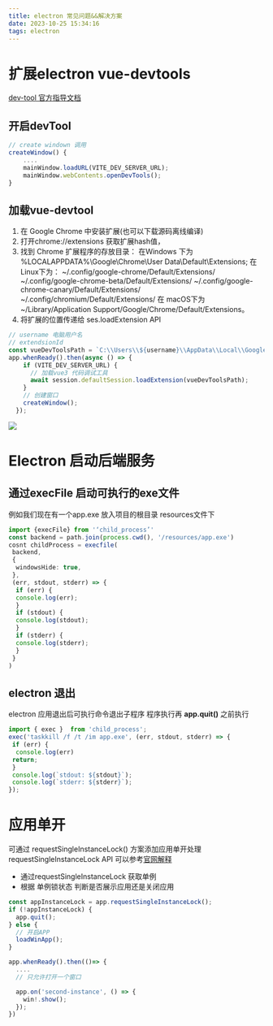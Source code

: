 ```yaml
---
title: electron 常见问题&&解决方案
date: 2023-10-25 15:34:16
tags: electron
---
```


# 扩展electron vue-devtools
[dev-tool 官方指导文档](https://www.electronjs.org/zh/docs/latest/tutorial/devtools-extension)
## 开启devTool
```ts
// create windown 调用
createWindow() {
    ....
    mainWindow.loadURL(VITE_DEV_SERVER_URL);
    mainWindow.webContents.openDevTools();
}

```
## 加载vue-devtool
1. 在 Google Chrome 中安装扩展(也可以下载源码离线编译)
2.  打开chrome://extensions 获取扩展hash值，
3.  找到 Chrome 扩展程序的存放目录：
    在Ｗindows 下为 %LOCALAPPDATA%\Google\Chrome\User Data\Default\Extensions;
    在 Linux下为：
    ~/.config/google-chrome/Default/Extensions/
    ~/.config/google-chrome-beta/Default/Extensions/
    ~/.config/google-chrome-canary/Default/Extensions/
    ~/.config/chromium/Default/Extensions/
    在 macOS下为~/Library/Application Support/Google/Chrome/Default/Extensions。
4. 将扩展的位置传递给 ses.loadExtension API
```ts
// username 电脑用户名
// extendsionId 
const vueDevToolsPath = `C:\\Users\\${username}\\AppData\\Local\\Google\\Chrome\\User Data\\Default\\Extensions\\${extendsionId}\\${extendsionVersion}`
app.whenReady().then(async () => {
    if (VITE_DEV_SERVER_URL) {
      // 加载vue3 代码调试工具
      await session.defaultSession.loadExtension(vueDevToolsPath);
    }
    // 创建窗口
    createWindow();
  });
```
![](/img/electron/electron-devtool.png)

# Electron 启动后端服务
## 通过execFile 启动可执行的exe文件
例如我们现在有一个app.exe 放入项目的根目录 resources文件下
```ts
import {execFile} from '‘child_process’'
const backend = path.join(process.cwd(), '/resources/app.exe')
cosnt childProcess = execfile(
 backend,
 {
  windowsHide: true,
 },
 (err, stdout, stderr) => {
  if (err) {
  console.log(err);
  }
  if (stdout) {
  console.log(stdout);
  }
  if (stderr) {
  console.log(stderr);
  }
 }
)
```
## electron 退出
electron 应用退出后可执行命令退出子程序
程序执行再 __app.quit()__ 之前执行
```ts
import { exec }  from 'child_process';
exec('taskkill /f /t /im app.exe', (err, stdout, stderr) => {
 if (err) {
  console.log(err)
 return;
 }
 console.log(`stdout: ${stdout}`);
 console.log(`stderr: ${stderr}`);
});
```
# 应用单开
可通过 requestSingleInstanceLock() 方案添加应用单开处理
requestSingleInstanceLock API 可以参考[官网解释](https://www.electronjs.org/zh/docs/latest/api/app#requestSingleInstanceLock)
- 通过requestSingleInstanceLock 获取单例
- 根据 单例锁状态 判断是否展示应用还是关闭应用
```ts
const appInstanceLock = app.requestSingleInstanceLock();
if (!appInstanceLock) {
  app.quit();
} else {
  // 开启APP
  loadWinApp();
}

app.whenReady().then(()=> {
  ....
  // 只允许打开一个窗口

  app.on('second-instance', () => {
    win!.show();
  });
})
```
